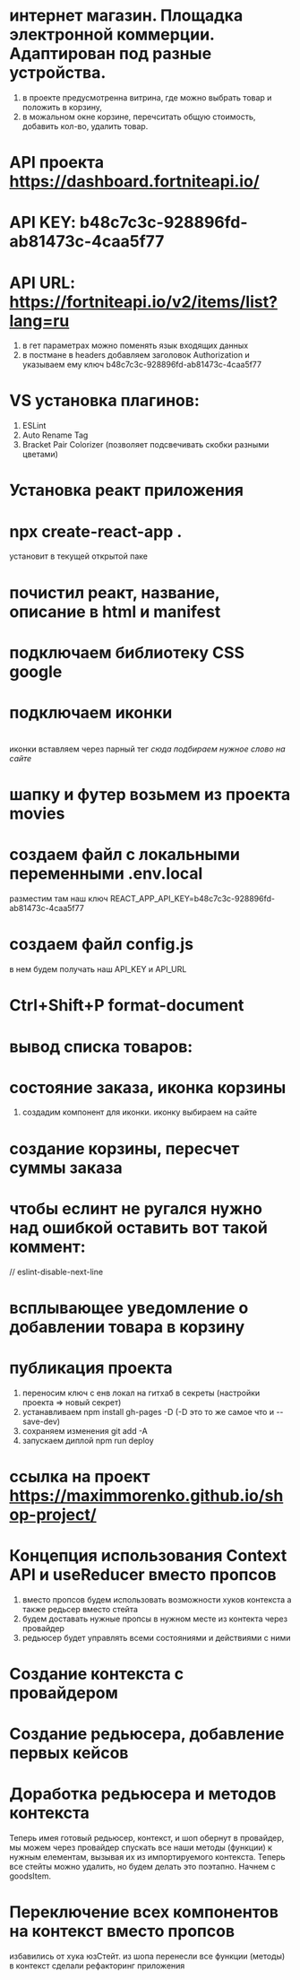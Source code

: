 # интернет магазин. Площадка электронной коммерции. Адаптирован под разные устройства.

1. в проекте предусмотренна витрина, где можно выбрать товар и положить в корзину,
2. в можальном окне корзине, перечситать общую стоимость, добавить кол-во, удалить товар.

# API проекта https://dashboard.fortniteapi.io/

# API KEY: b48c7c3c-928896fd-ab81473c-4caa5f77

# API URL: https://fortniteapi.io/v2/items/list?lang=ru

1. в гет параметрах можно поменять язык входящих данных
2. в постмане в headers добавляем заголовок Authorization и указываем ему ключ b48c7c3c-928896fd-ab81473c-4caa5f77

# VS установка плагинов:

1. ESLint
2. Auto Rename Tag
3. Bracket Pair Colorizer (позволяет подсвечивать скобки разными цветами)

# Установка реакт приложения

# npx create-react-app .

установит в текущей открытой паке

# почистил реакт, название, описание в html и manifest

# подключаем библиотеку CSS google

# <link rel="stylesheet" href="https://cdnjs.cloudflare.com/ajax/libs/materialize/1.0.0/css/materialize.min.css">

# подключаем иконки

# <link href="https://fonts.googleapis.com/icon?family=Material+Icons" rel="stylesheet">

иконки вставляем через парный тег <i class="material-icons">сюда подбираем нужное слово на сайте</i>

# шапку и футер возьмем из проекта movies

# создаем файл с локальными переменными .env.local

разместим там наш ключ REACT_APP_API_KEY=b48c7c3c-928896fd-ab81473c-4caa5f77

# создаем файл config.js

в нем будем получать наш API_KEY и API_URL

# Ctrl+Shift+P format-document

# вывод списка товаров:

# состояние заказа, иконка корзины
1. создадим компонент для иконки. иконку выбираем на сайте

# создание корзины, пересчет суммы заказа

# чтобы еслинт не ругался нужно над ошибкой оставить вот такой коммент:
// eslint-disable-next-line

# всплывающее уведомление о добавлении товара в корзину

# публикация проекта
1. переносим ключ с енв локал на гитхаб в секреты (настройки проекта => новый секрет)
2. устанавливаем npm install gh-pages -D (-D это то же самое что и --save-dev)
3. сохраняем изменения git add -A
4. запускаем диплой npm run deploy
# ссылка на проект https://maximmorenko.github.io/shop-project/

# Концепция использования Context API и useReducer вместо пропсов
1. вместо пропсов будем использовать возможности хуков контекста а также редьсер вместо стейта
2. будем доставать нужные пропсы в нужном месте из контекта через провайдер
3. редьюсер будет управлять всеми состояниями и действиями с ними

# Создание контекста с провайдером
# Создание редьюсера, добавление первых кейсов
# Доработка редьюсера и методов контекста
Теперь имея готовый редьюсер, контекст, и шоп обернут в провайдер, 
мы можем через провайдер спускать все наши методы (функции) к нужным елементам, вызывая их из импортируемого контекста.
Теперь все стейты можно удалить, но будем делать это поэтапно. 
Начнем с goodsItem.
# Переключение всех компонентов на контекст вместо пропсов
избавились от хука юзСтейт. из шопа перенесли все функции (методы) в контекст
сделали рефакторинг приложения